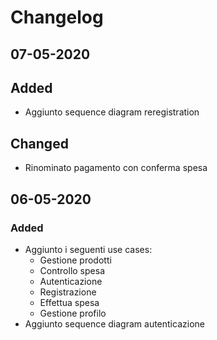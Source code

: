 # Changelog

## 07-05-2020

## Added

- Aggiunto sequence diagram reregistration

## Changed

- Rinominato pagamento con conferma spesa

## 06-05-2020

### Added

- Aggiunto i seguenti use cases:
  - Gestione prodotti
  - Controllo spesa
  - Autenticazione
  - Registrazione
  - Effettua spesa
  - Gestione profilo
- Aggiunto sequence diagram autenticazione
